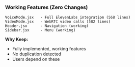 ### Working Features (Zero Changes)

```
VoiceMode.jsx   - Full ElevenLabs integration (568 lines)
VideoMode.jsx   - WebRTC video calls (582 lines)
Header.jsx      - Navigation (working)
Sidebar.jsx     - Menu (working)
```

**Why Keep:**

- Fully implemented, working features
- No duplication detected
- Users depend on these
